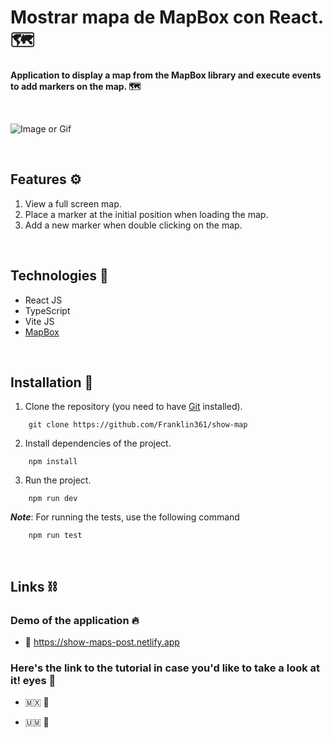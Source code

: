 # **Mostrar mapa de MapBox con React. 🗺️**
**Application to display a map from the MapBox library and execute events to add markers on the map. 🗺️**

&nbsp;

![Image or Gif](https://res.cloudinary.com/dnxchppfm/image/upload/v1656532596/posts/show-map/01_saje33.gif)

&nbsp;

## **Features ⚙️**

1. View a full screen map.
2. Place a marker at the initial position when loading the map.
3. Add a new marker when double clicking on the map.

&nbsp;

## **Technologies 🧪**

- React JS
- TypeScript
- Vite JS
- [MapBox](https://www.mapbox.com/)

&nbsp;

## **Installation 🧰**

1. Clone the repository (you need to have [Git](https://git-scm.com) installed).

```shell
    git clone https://github.com/Franklin361/show-map
```

2.  Install dependencies of the project.

```shell
    npm install
```

3. Run the project.
```shell
    npm run dev
```

***Note***: For running the tests, use the following command 

```shell
    npm run test
```

&nbsp;

## **Links ⛓️**

### Demo of the application 🔥
- 🔗 https://show-maps-post.netlify.app

### Here's the link to the tutorial in case you'd like to take a look at it! eyes 👀

- 🇲🇽 🔗 

- 🇺🇲 🔗 